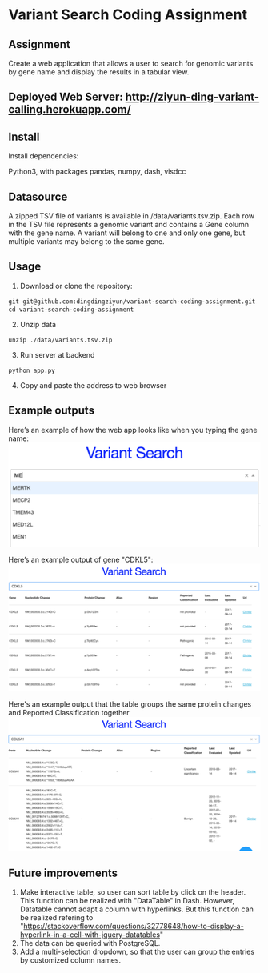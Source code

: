 # Variant Search Coding Assignment

## Assignment

Create a web application that allows a user to search for genomic variants by gene name and display the results in a tabular view.

## Deployed Web Server: http://ziyun-ding-variant-calling.herokuapp.com/

## Install

Install dependencies:

Python3, with packages pandas, numpy, dash, visdcc


## Datasource

A zipped TSV file of variants is available in /data/variants.tsv.zip. Each row in the TSV file represents a genomic variant and contains a Gene column with the gene name. A variant will belong to one and only one gene, but multiple variants may belong to the same gene.

## Usage

1. Download or clone the repository:
```
git git@github.com:dingdingziyun/variant-search-coding-assignment.git
cd variant-search-coding-assignment
```
2. Unzip data
```
unzip ./data/variants.tsv.zip
```
3. Run server at backend
```
python app.py
```
4. Copy and paste the address to web browser

## Example outputs

Here’s an example of how the web app looks like when you typing the gene name:
![search_gene_name_example](./search_gene_name.png)

Here’s an example output of gene "CDKL5":
![CDKL5_example_output](./CDKL5_output.png)

Here's an example output that the table groups the same protein changes and Reported Classification together
![Grouped_protein_change](./grouped_df.png)

## Future improvements
1. Make interactive table, so user can sort table by click on the header. This function can be realized with "DataTable" in Dash. However, Datatable cannot adapt a column with hyperlinks. But this function can be realized refering to "https://stackoverflow.com/questions/32778648/how-to-display-a-hyperlink-in-a-cell-with-jquery-datatables"
2. The data can be queried with PostgreSQL.
3. Add a multi-selection dropdown, so that the user can group the entries by customized column names.
